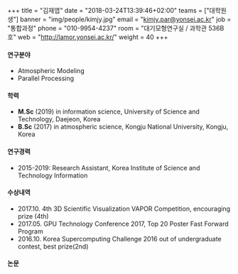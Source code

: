 +++
title = "김재엽"
date = "2018-03-24T13:39:46+02:00"
teams = ["대학원생"]
banner = "img/people/kimjy.jpg"
email = "kimjy.par@yonsei.ac.kr"
job = "통합과정"
phone = "010-9954-4237"
room = "대기모형연구실 / 과학관 536B호"
web = "http://lamor.yonsei.ac.kr/"
weight = 40
+++

#### 연구분야
+ Atmospheric Modeling
+ Parallel Processing

#### 학력
+ **M.Sc** (2019) in information science, University of Science and Technology, Daejeon, Korea
+ **B.Sc** (2017) in atmospheric science, Kongju National University, Kongju, Korea

#### 연구경력
+ 2015-2019: Research Assistant, Korea Institute of Science and Technology Information

#### 수상내역
+ 2017.10. 4th 3D Scientific Visualization VAPOR Competition, encouraging prize (4th)
+ 2017.05. GPU Technology Conference 2017, Top 20 Poster Fast Forward Program
+ 2016.10. Korea Supercomputing Challenge 2016 out of undergraduate contest, best prize(2nd)

#### 논문

